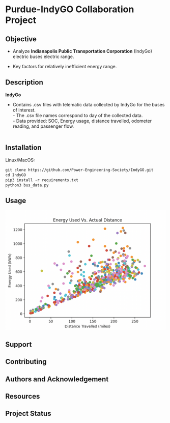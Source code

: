 # Purdue-IndyGO Collaboration Project

## Objective

- Analyze **Indianapolis Public Transportation Corporation** (IndyGo) electric buses electric range.

- Key factors for relatively inefficient energy range.

## Description

**IndyGo**<br/>

- Contains .csv files with telematic data collected by IndyGo for the buses of interest. <br/> - The .csv file names correspond to day of the collected data.<br/> - Data provided: SOC, Energy usage, distance travelled, odometer reading, and passenger flow.<br/><br/>

## Installation

Linux/MacOS:
```
git clone https://github.com/Power-Engineering-Society/IndyGO.git
cd IndyGO
pip3 install -r requirements.txt
python3 bus_data.py
```

## Usage

![Alt text](output.png?raw=true "Expected Output")

## Support

## Contributing

## Authors and Acknowledgement

## Resources

## Project Status